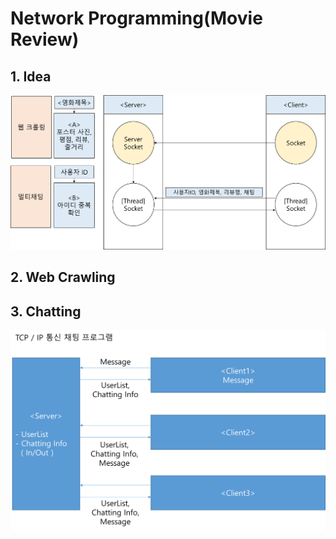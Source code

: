 # Network Programming(Movie Review)
## 1. Idea
![img.png](image_readme/idea.png)

## 2. Web Crawling

## 3. Chatting
![img.png](image_readme/chatting.png)